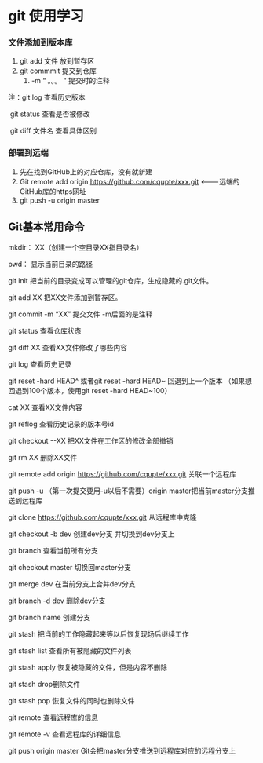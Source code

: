 # git 使用学习

### 文件添加到版本库



1. git add 文件   							放到暂存区
2. git commmit                              提交到仓库
   1. -m   “ 。。。 ”           提交时的注释



注：git log      						  查看历史版本

​		git status  						查看是否被修改

​		git diff 文件名 				  查看具体区别

### 部署到远端

1. 先在找到GitHub上的对应仓库，没有就新建
2. Git remote add origin  https://github.com/cqupte/xxx.git  <---远端的GitHub库的https网址
3. git push -u origin master   





##  Git基本常用命令

mkdir： XX（创建一个空目录XX指目录名）

pwd：  显示当前目录的路径

git init  把当前的目录变成可以管理的git仓库，生成隐藏的.git文件。

git add XX  把XX文件添加到暂存区。

git commit -m “XX” 提交文件 -m后面的是注释

git status 查看仓库状态

git diff XX   查看XX文件修改了哪些内容

git log 查看历史记录

git reset -hard HEAD^ 或者git reset -hard HEAD~ 回退到上一个版本   （如果想回退到100个版本，使用git reset -hard HEAD~100）

cat XX 查看XX文件内容

git reflog  查看历史记录的版本号id

git checkout --XX    把XX文件在工作区的修改全部撤销

git rm XX  删除XX文件

git remote add origin https://github.com/cqupte/xxx.git  关联一个远程库

git push -u （第一次提交要用-u以后不需要）origin master把当前master分支推送到远程库

git clone https://github.com/cqupte/xxx.git   从远程库中克隆

git checkout -b dev 创建dev分支  并切换到dev分支上

git branch  查看当前所有分支

git checkout master 切换回master分支

git merge dev 在当前分支上合并dev分支

git branch -d dev  删除dev分支

git branch name 创建分支

git stash 把当前的工作隐藏起来等以后恢复现场后继续工作

git stash list 查看所有被隐藏的文件列表

git stash apply 恢复被隐藏的文件，但是内容不删除

git stash drop删除文件

git stash pop 恢复文件的同时也删除文件

git remote 查看远程库的信息

git remote -v 查看远程库的详细信息

git push origin master    Git会把master分支推送到远程库对应的远程分支上




